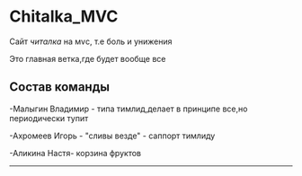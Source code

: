 # Chitalka_MVC
Сайт *читалка* на мvс, т.е боль и унижения

Это главная ветка,где будет вообще все

Состав команды
-------------------------

-Малыгин Владимир - типа тимлид,делает в принципе все,но периодически тупит

-Ахромеев Игорь - "сливы везде" - саппорт тимлиду

-Аликина Настя- корзина фруктов


-------------------------

